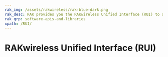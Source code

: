 ```yaml
---
rak_img: /assets/rakwireless/rak-blue-dark.png
rak_desc: RAK provides you the RAKwireless Unified Interface (RUI) to aid you in customizing the firmware and extending the functionalities of the RAK device. 
rak_grp: software-apis-and-libraries
xpath: /RUI/
---
```


# RAKwireless Unified Interface (RUI)
